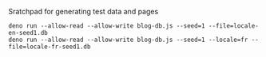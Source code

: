 
Sratchpad for generating test data and pages

```
deno run --allow-read --allow-write blog-db.js --seed=1 --file=locale-en-seed1.db
deno run --allow-read --allow-write blog-db.js --seed=1 --locale=fr --file=locale-fr-seed1.db
```
